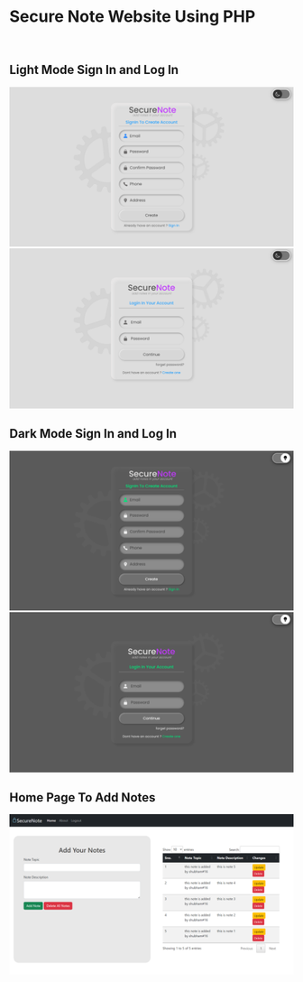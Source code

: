 # Secure Note Website Using PHP
<br/>
<h2>Light Mode Sign In and Log In</h2>
<img src="./images/Screenshot (785).png"/>
<img src="./images/Screenshot (783).png"/>

<br/>
<h2>Dark Mode Sign In and Log In</h2>
<img src="./images/Screenshot (786).png"/>
<img src="./images/Screenshot (784).png"/>

<h2>Home Page To Add Notes</h2>
<img src="./images/Screenshot (795).png"/>
